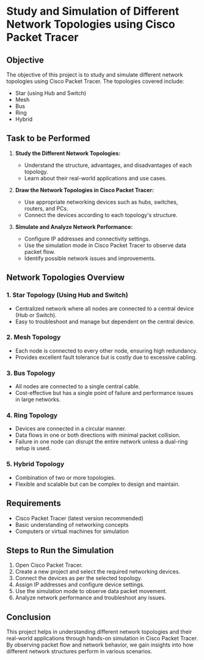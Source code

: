 # Study and Simulation of Different Network Topologies using Cisco Packet Tracer
## Objective
The objective of this project is to study and simulate different network topologies using Cisco Packet Tracer. The topologies covered include:
- Star (using Hub and Switch)
- Mesh
- Bus
- Ring
- Hybrid
## Task to be Performed
1. **Study the Different Network Topologies:**
   - Understand the structure, advantages, and disadvantages of each topology.
   - Learn about their real-world applications and use cases.
2. **Draw the Network Topologies in Cisco Packet Tracer:**
   - Use appropriate networking devices such as hubs, switches, routers, and PCs.
   - Connect the devices according to each topology's structure.

3. **Simulate and Analyze Network Performance:**
   - Configure IP addresses and connectivity settings.
   - Use the simulation mode in Cisco Packet Tracer to observe data packet flow.
   - Identify possible network issues and improvements.

## Network Topologies Overview
### 1. Star Topology (Using Hub and Switch)
- Centralized network where all nodes are connected to a central device (Hub or Switch).
- Easy to troubleshoot and manage but dependent on the central device.

### 2. Mesh Topology
- Each node is connected to every other node, ensuring high redundancy.
- Provides excellent fault tolerance but is costly due to excessive cabling.

### 3. Bus Topology
- All nodes are connected to a single central cable.
- Cost-effective but has a single point of failure and performance issues in large networks.

### 4. Ring Topology
- Devices are connected in a circular manner.
- Data flows in one or both directions with minimal packet collision.
- Failure in one node can disrupt the entire network unless a dual-ring setup is used.

### 5. Hybrid Topology
- Combination of two or more topologies.
- Flexible and scalable but can be complex to design and maintain.

## Requirements
- Cisco Packet Tracer (latest version recommended)
- Basic understanding of networking concepts
- Computers or virtual machines for simulation

## Steps to Run the Simulation
1. Open Cisco Packet Tracer.
2. Create a new project and select the required networking devices.
3. Connect the devices as per the selected topology.
4. Assign IP addresses and configure device settings.
5. Use the simulation mode to observe data packet movement.
6. Analyze network performance and troubleshoot any issues.

## Conclusion
This project helps in understanding different network topologies and their real-world applications through hands-on simulation in Cisco Packet Tracer. By observing packet flow and network behavior, we gain insights into how different network structures perform in various scenarios.
